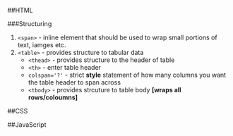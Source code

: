 ##HTML

###Structuring

1. `<span>` - inline element that should be used to wrap small portions of text, iamges etc.
2. `<table>` - provides structure to tabular data
    * `<thead>` - provides structure to the header of table
    * `<th>` - enter table header
    * `colspan='?'` - strict __style__ statement of how many columns you want the table header to span across
    * `<tbody>` - provides strcuture to table body __[wraps all rows/coloumns]__

##CSS


##JavaScript
